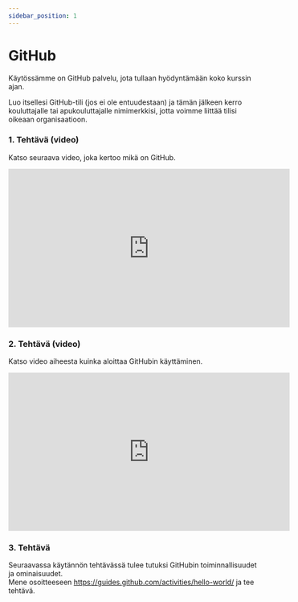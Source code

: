 ```yaml
---
sidebar_position: 1
---  
```


# GitHub

Käytössämme on GitHub palvelu, jota tullaan hyödyntämään koko kurssin ajan.

Luo itsellesi GitHub-tili (jos ei ole entuudestaan) ja tämän jälkeen kerro kouluttajalle tai apukouluttajalle nimimerkkisi, jotta voimme liittää tilisi oikeaan organisaatioon.

### 1. Tehtävä (video)

Katso seuraava video, joka kertoo mikä on GitHub.

<iframe width="560" height="315" src="https://www.youtube-nocookie.com/embed/w3jLJU7DT5E" title="YouTube video player" frameborder="0" allow="accelerometer; autoplay; clipboard-write; encrypted-media; gyroscope; picture-in-picture" allowfullscreen></iframe>

### 2. Tehtävä (video)

Katso video aiheesta kuinka aloittaa GitHubin käyttäminen.
<iframe width="560" height="315" src="https://www.youtube-nocookie.com/embed/noZnOSpcjYY" title="YouTube video player" frameborder="0" allow="accelerometer; autoplay; clipboard-write; encrypted-media; gyroscope; picture-in-picture" allowfullscreen></iframe>

### 3. Tehtävä

Seuraavassa käytännön tehtävässä tulee tutuksi GitHubin toiminnallisuudet ja ominaisuudet.   
Mene osoitteeseen https://guides.github.com/activities/hello-world/ ja tee tehtävä. 
